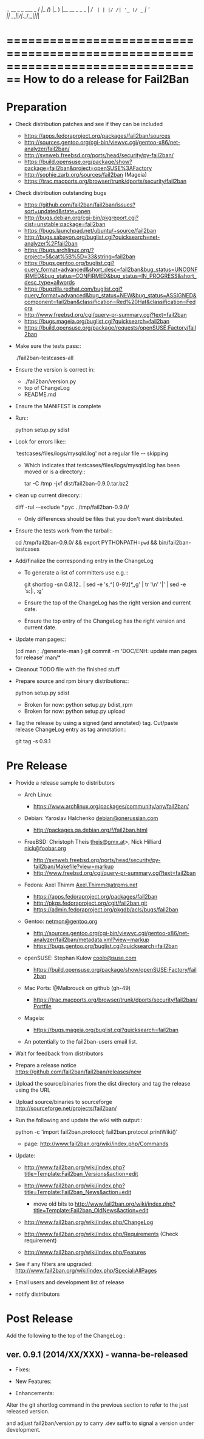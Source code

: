 ..                       __      _ _ ___ _
                        / _|__ _(_) |_  ) |__  __ _ _ _
                       |  _/ _` | | |/ /| '_ \/ _` | ' \
                       |_| \__,_|_|_/___|_.__/\__,_|_||_|

================================================================================
How to do a release for Fail2Ban
================================================================================

Preparation
===========

* Check distribution patches and see if they can be included

  * https://apps.fedoraproject.org/packages/fail2ban/sources
  * http://sources.gentoo.org/cgi-bin/viewvc.cgi/gentoo-x86/net-analyzer/fail2ban/
  * http://svnweb.freebsd.org/ports/head/security/py-fail2ban/
  * https://build.opensuse.org/package/show?package=fail2ban&project=openSUSE%3AFactory
  * http://sophie.zarb.org/sources/fail2ban (Mageia)
  * https://trac.macports.org/browser/trunk/dports/security/fail2ban


* Check distribution outstanding bugs

  * https://github.com/fail2ban/fail2ban/issues?sort=updated&state=open
  * http://bugs.debian.org/cgi-bin/pkgreport.cgi?dist=unstable;package=fail2ban
  * https://bugs.launchpad.net/ubuntu/+source/fail2ban
  * http://bugs.sabayon.org/buglist.cgi?quicksearch=net-analyzer%2Ffail2ban
  * https://bugs.archlinux.org/?project=5&cat%5B%5D=33&string=fail2ban
  * https://bugs.gentoo.org/buglist.cgi?query_format=advanced&short_desc=fail2ban&bug_status=UNCONFIRMED&bug_status=CONFIRMED&bug_status=IN_PROGRESS&short_desc_type=allwords
  * https://bugzilla.redhat.com/buglist.cgi?query_format=advanced&bug_status=NEW&bug_status=ASSIGNED&component=fail2ban&classification=Red%20Hat&classification=Fedora
  * http://www.freebsd.org/cgi/query-pr-summary.cgi?text=fail2ban
  * https://bugs.mageia.org/buglist.cgi?quicksearch=fail2ban
  * https://build.opensuse.org/package/requests/openSUSE:Factory/fail2ban


* Make sure the tests pass::

  ./fail2ban-testcases-all

* Ensure the version is correct in:

  * ./fail2ban/version.py
  * top of ChangeLog
  * README.md


* Ensure the MANIFEST is complete

* Run::

  python setup.py sdist

* Look for errors like::

   'testcases/files/logs/mysqld.log' not a regular file -- skipping

  * Which indicates that testcases/files/logs/mysqld.log has been moved or is a directory::

      tar -C /tmp -jxf dist/fail2ban-0.9.0.tar.bz2

* clean up current direcory::

    diff -rul --exclude \*.pyc . /tmp/fail2ban-0.9.0/

  * Only differences should be files that you don't want distributed.


* Ensure the tests work from the tarball::

    cd /tmp/fail2ban-0.9.0/ && export PYTHONPATH=`pwd` && bin/fail2ban-testcases

* Add/finalize the corresponding entry in the ChangeLog

  * To generate a list of committers use e.g.::

      git shortlog -sn 0.8.12.. | sed -e 's,^[ 0-9\t]*,,g' | tr '\n' '\|' | sed -e 's:|:, :g'

  * Ensure the top of the ChangeLog has the right version and current date.
  * Ensure the top entry of the ChangeLog has the right version and current date.

* Update man pages::

    (cd man ; ./generate-man )
    git commit -m 'DOC/ENH: update man pages for release' man/*

* Cleanout TODO file with the finished stuff

* Prepare source and rpm binary distributions::

    python setup.py sdist

  * Broken for now:  python setup.py bdist_rpm
  * Broken for now:  python setup.py upload


* Tag the release by using a signed (and annotated) tag.  Cut/paste
  release ChangeLog entry as tag annotation::

    git tag -s 0.9.1

Pre Release
===========

* Provide a release sample to distributors

  * Arch Linux:

    * https://www.archlinux.org/packages/community/any/fail2ban/

  * Debian: Yaroslav Halchenko <debian@onerussian.com>

    * http://packages.qa.debian.org/f/fail2ban.html

  * FreeBSD: Christoph Theis theis@gmx.at>, Nick Hilliard <nick@foobar.org>

    * http://svnweb.freebsd.org/ports/head/security/py-fail2ban/Makefile?view=markup
    * http://www.freebsd.org/cgi/query-pr-summary.cgi?text=fail2ban

  * Fedora: Axel Thimm <Axel.Thimm@atrpms.net>

    * https://apps.fedoraproject.org/packages/fail2ban
    * http://pkgs.fedoraproject.org/cgit/fail2ban.git
    * https://admin.fedoraproject.org/pkgdb/acls/bugs/fail2ban

  * Gentoo: netmon@gentoo.org

    * http://sources.gentoo.org/cgi-bin/viewvc.cgi/gentoo-x86/net-analyzer/fail2ban/metadata.xml?view=markup
    * https://bugs.gentoo.org/buglist.cgi?quicksearch=fail2ban

  * openSUSE: Stephan Kulow <coolo@suse.com>

    * https://build.opensuse.org/package/show/openSUSE:Factory/fail2ban

  * Mac Ports: @Malbrouck on github (gh-49)

    * https://trac.macports.org/browser/trunk/dports/security/fail2ban/Portfile

  * Mageia:

    * https://bugs.mageia.org/buglist.cgi?quicksearch=fail2ban

  * An potentially to the fail2ban-users email list.


* Wait for feedback from distributors

* Prepare a release notice https://github.com/fail2ban/fail2ban/releases/new

* Upload the source/binaries from the dist directory and tag the release using the URL

* Upload source/binaries to sourceforge http://sourceforge.net/projects/fail2ban/

* Run the following and update the wiki with output::

    python -c 'import fail2ban.protocol; fail2ban.protocol.printWiki()'

  * page: http://www.fail2ban.org/wiki/index.php/Commands


* Update:

  * http://www.fail2ban.org/wiki/index.php?title=Template:Fail2ban_Versions&action=edit

  * http://www.fail2ban.org/wiki/index.php?title=Template:Fail2ban_News&action=edit
    * move old bits to http://www.fail2ban.org/wiki/index.php?title=Template:Fail2ban_OldNews&action=edit

  * http://www.fail2ban.org/wiki/index.php/ChangeLog
  * http://www.fail2ban.org/wiki/index.php/Requirements (Check requirement)
  * http://www.fail2ban.org/wiki/index.php/Features

* See if any filters are upgraded:
  http://www.fail2ban.org/wiki/index.php/Special:AllPages

* Email users and development list of release

* notify distributors

Post Release
============

Add the following to the top of the ChangeLog::

  ver. 0.9.1 (2014/XX/XXX) - wanna-be-released
  -----------
  
  - Fixes:
  
  - New Features:
  
  - Enhancements:

Alter the git shortlog command in the previous section to refer to the just
released version.

and adjust fail2ban/version.py to carry .dev suffix to signal
a version under development.
